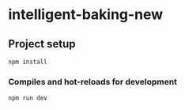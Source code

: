 # intelligent-baking-new

## Project setup
```
npm install
```

### Compiles and hot-reloads for development
```
npm run dev
```

